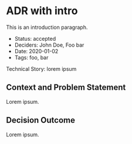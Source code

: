 # ADR with intro

This is an introduction paragraph.

- Status: accepted
- Deciders: John Doe, Foo bar
- Date: 2020-01-02
- Tags: foo, bar

Technical Story: lorem ipsum

## Context and Problem Statement

Lorem ipsum.

## Decision Outcome

Lorem ipsum.

